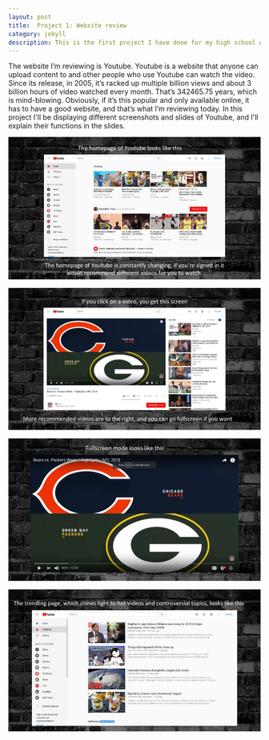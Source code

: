 ```yaml
---
layout: post
title:  Project 1: Website review
category: jekyll 
description: This is the first project I have done for my high school web design class
---
```


  The website I’m reviewing is Youtube. Youtube is a website that anyone can upload content to and other people who use Youtube can watch the video. Since its release, in 2005, it’s racked up multiple billion views and about 3 billion hours of video watched every month. That’s 342465.75 years, which is mind-blowing. Obviously, if it’s this popular and only available online, it has to have a good website, and that’s what I’m reviewing today. In this project I'll be displaying different screenshots and slides of Youtube, and I'll explain their functions in the slides.
  
![First Slide](https://raw.githubusercontent.com/Maynard-Schools/jekyll-setup-benleskovac/master/assets/img/webdev2.jpg)

![Second Slide](https://raw.githubusercontent.com/Maynard-Schools/jekyll-setup-benleskovac/master/assets/img/webdev1.jpg)

![Third Slide](https://raw.githubusercontent.com/Maynard-Schools/jekyll-setup-benleskovac/master/assets/img/webdev3.jpg)

![Fourth Slide](https://raw.githubusercontent.com/Maynard-Schools/jekyll-setup-benleskovac/master/assets/img/webdev4.jpg)
